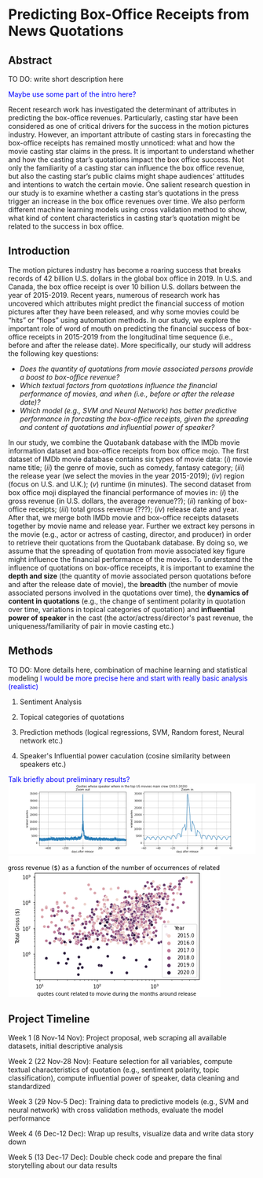 # Predicting Box-Office Receipts from News Quotations

## Abstract

TO DO: write short description here

<span style="color:blue">Maybe use some part of the intro here?</span>

Recent research work has investigated the determinant of attributes in predicting the box-office revenues. Particularly, casting star have been considered as one of critical drivers for the success in the motion pictures industry. However, an important attribute of casting stars in forecasting the box-office receipts has remained mostly unnoticed: what and how the movie casting star claims in the press. It is important to understand whether and how the casting star’s quotations impact the box office success. Not only the familiarity of a casting star can influence the box office revenue, but also the casting star’s public claims might shape audiences’ attitudes and intentions to watch the certain movie. One salient research question in our study is to examine whether a casting star’s quotations in the press trigger an increase in the box office revenues over time. We also perform different machine learning models using cross validation method to show, what kind of content characteristics in casting star’s quotation might be related to the success in box office.


## Introduction


The motion pictures industry has become a roaring success that breaks records of 42 billion U.S. dollars in the global box office in 2019. In U.S. and Canada, the box office receipt is over 10 billion U.S. dollars between the year of 2015-2019. Recent years, numerous of research work has uncovered which attributes might predict the financial success of motion pictures after they have been released, and why some movies could be “hits” or “flops” using automation methods. In our study, we explore the important role of word of mouth on predicting the financial success of box-office receipts in 2015-2019 from the longitudinal time sequence (i.e., before and after the release date). More specifically, our study will address the following key questions:

* *Does the quantity of quotations from movie associated persons provide a boost to box-office revenue?*
* *Which textual factors from quotations influence the financial performance of movies, and when (i.e., before or after the release date)?*
* *Which model (e.g., SVM and Neural Network) has better predictive performance in forcasting the box-office receipts, given the spreading and content of quotations and influential power of speaker?*

In our study, we combine the Quotabank database with the IMDb movie information dataset and box-office receipts from box office mojo. The first dataset of IMDb movie database contains six types of movie data: (*i*) movie name title; (*ii*) the genre of movie, such as comedy, fantasy category; (*iii*) the release year (we select the movies in the year 2015-2019); (*iv*) region (focus on U.S. and U.K.); (*v*) runtime (in minutes). The second dataset from box office moji displayed the financial performance of movies in: (*i*) the gross revenue (in U.S. dollars, the average revenue??); (*ii*) ranking of box-office receipts; (*iii*) total gross revenue (???); (*iv*) release date and year. After that, we merge both IMDb movie and box-office receipts datasets together by movie name and release year. Further we extract key persons in the movie (e.g., actor or actress of casting, director, and producer) in order to retrieve their quotations from the Quotabank database. By doing so, we assume that the spreading of quotation from movie associated key figure might influence the financial performance of the movies. To understand the influence of quotations on box-office receipts, it is important to examine the **depth and size** (the quantity of movie associated person quotations before and after the release date of movie), the **breadth** (the number of movie associated persons involved in the quotations over time), the **dynamics of content in quotations** (e.g., the change of sentiment polarity in quotation over time, variations in topical categories of quotation) and **influential power of speaker** in the cast (the actor/actress/director's past revenue, the uniqueness/familiarity of pair in movie casting etc.) 

## Methods 
TO DO: More details here, combination of machine learning and statistical modeling
<span style="color:blue">I would be more precise here and start with really basic analysis (realistic)</span>

1. Sentiment Analysis 

2. Topical categories of quotations

3. Prediction methods (logical regressions, SVM, Random forest, Neural network etc.)

4. Speaker's Influential power caculation (cosine similarity between speakers etc.)

<span style="color:blue">Talk briefly about preliminary results?</span>
![Press Activity](../analysis/quotes_around_release.png)
![Press Activity](../analysis/gross_vs_occurrences.png)
## Project Timeline

Week 1 (8 Nov-14 Nov): Project proposal, web scraping all available datasets, initial descriptive analysis

Week 2 (22 Nov-28 Nov): Feature selection for all variables, compute textual characteristics of quotation (e.g., sentiment polarity, topic classification), compute influential power of speaker, data cleaning and standardized

Week 3 (29 Nov-5 Dec): Training data to predictive models (e.g., SVM and neural network) with cross validation methods, evaluate the model performance

Week 4 (6 Dec-12 Dec): Wrap up results, visualize data and write data story down

Week 5 (13 Dec-17 Dec): Double check code and prepare the final storytelling about our data results





```python

```
